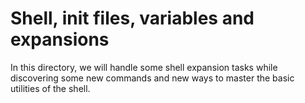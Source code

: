 # Shell, init files, variables and expansions

In this directory, we will handle some shell expansion tasks while discovering some new commands and new ways to master the basic utilities of the shell.
